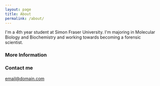 ```yaml
---
layout: page
title: About
permalink: /about/
---
```


I'm a 4th year student at Simon Fraser University. I'm majoring in Molecular Biology and Biochemistry and working towards becoming a forensic scientist. 

### More Information



### Contact me

[email@domain.com](mailto:hiroshinl@hotmail.com)
